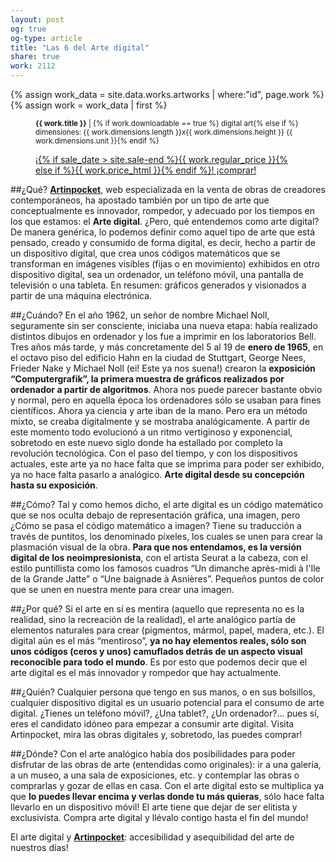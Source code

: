 ```yaml
---
layout: post
og: true
og-type: article
title: "Las 6 del Arte digital" 
share: true
work: 2112
---
```


{% assign work_data = site.data.works.artworks | where:"id", page.work %}
{% assign work = work_data | first %}
<figure class="text-center">
	<div class="padding-artwork-container">
		<div class="embed-container embed-container_4-4">
			<core-image sizing="cover" class="core-image-size" preload fade src="{{ work.featured_src }}"></core-image>	
		</div>
	</div>
	<figcaption>
		<p><small><strong>{{ work.title }}</strong> | {% if work.downloadable == true %} digital art{% else if %} dimensiones: {{ work.dimensions.length }}x{{ work.dimensions.height }} {{ work.dimensions.unit }}{% endif %}</small></p>
		<p><a href="{{ work.permalink }}" class="btn btn-primary btn-lg">¡{% if sale_date > site.sale-end %}{{ work.regular_price }}{% else if %}{{ work.price_html }}{% endif %}! ¡comprar! <i class="fa fa-credit-card"></i></a></p>
	</figcaption>
</figure>

##¿Qué? 
**[Artinpocket](http://www.artinpocket.cat/)**, web especializada en la venta de obras de creadores contemporáneos, ha apostado también por un tipo de arte que conceptualmente es innovador, rompedor, y adecuado por los tiempos en los que estamos: el **Arte digital**. ¿Pero, qué entendemos como arte digital? De manera genérica, lo podemos definir como aquel tipo de arte que está pensado, creado y consumido de forma digital, es decir, hecho a partir de un dispositivo digital, que crea unos códigos matemáticos que se transforman en imágenes visibles (fijas o en movimiento) exhibidos en otro dispositivo digital, sea un ordenador, un teléfono móvil, una pantalla de televisión o una tableta. En resumen: gráficos generados y visionados a partir de una máquina electrónica.

##¿Cuándo?
En el año 1962, un señor de nombre Michael Noll, seguramente sin ser consciente, iniciaba una nueva etapa: había realizado distintos dibujos en ordenador y los fue a imprimir en los laboratorios Bell. Tres años más tarde, y más concretamente del 5 al 19 de **enero de 1965**, en el octavo piso del edificio Hahn en la ciudad de Stuttgart, George Nees, Frieder Nake y Michael Noll (ei! Este ya nos suena!) crearon la **exposición “Computergrafik”, la primera muestra de gráficos realizados por ordenador a partir de algoritmos**. Ahora nos puede parecer bastante obvio y normal, pero en aquella época los ordenadores sólo se usaban para fines científicos. Ahora ya ciencia y arte iban de la mano. 
Pero era un método mixto, se creaba digitalmente y se mostraba analógicamente. A partir de este momento todo evolucionó a un ritmo vertiginoso y exponencial, sobretodo en este nuevo siglo donde ha estallado por completo la revolución tecnológica. Con el paso del tiempo, y con los dispositivos actuales, este arte ya no hace falta que se imprima para poder ser exhibido, ya no hace falta pasarlo a analógico. **Arte digital desde su concepción hasta su exposición**.

##¿Cómo?
Tal y como hemos dicho, el arte digital es un código matemático que se nos oculta debajo de representación gráfica, una imagen, pero ¿Cómo se pasa el código matemático a imagen? Tiene su traducción a través de puntitos, los denominado píxeles, los cuales se unen para crear la plasmación visual de la obra. **Para que nos entendamos, es la versión digital de los neoimpresionista**, con el artista Seurat a la cabeza, con el estilo puntillista como los famosos cuadros “Un dimanche après-midi à l'Ile de la Grande Jatte”  o “Une baignade à Asnières”. Pequeños puntos de color que se unen en nuestra mente para crear una imagen.

##¿Por qué?
Si el arte en sí es mentira (aquello que representa no es la realidad, sino la recreación de la realidad), el arte analógico partía de elementos naturales para crear (pigmentos, mármol, papel, madera, etc.). El digital aún es el más “mentiroso”, **ya no hay elementos reales, sólo son unos códigos (ceros y unos) camuflados detrás de un aspecto visual reconocible para todo el mundo**. Es por esto que podemos decir que el arte digital es el más innovador y rompedor que hay actualmente. 

##¿Quién?
Cualquier persona que tengo en sus manos, o en sus bolsillos, cualquier dispositivo digital es un usuario potencial para el consumo de arte digital. ¿Tienes un teléfono móvil?, ¿Una tablet?, ¿Un ordenador?... pues sí, eres el candidato idóneo para empezar a consumir arte digital. Visita Artinpocket, mira las obras digitales y, sobretodo, las puedes comprar! 

##¿Dónde?
Con el arte analógico había dos posibilidades para poder disfrutar de las obras de arte (entendidas como originales): ir a una galería, a un museo, a una sala de exposiciones, etc. y contemplar las obras o comprarlas y gozar de ellas en casa. Con el arte digital esto se multiplica ya que **lo puedes llevar encima y verlas donde tu más quieras**, sólo hace falta llevarlo en un dispositivo móvil! El arte tiene que dejar de ser elitista y exclusivista. Compra arte digital y llévalo contigo hasta el fin del mundo!

El arte digital y **[Artinpocket](http://www.artinpocket.cat/)**: accesibilidad y asequibilidad del arte de nuestros días!